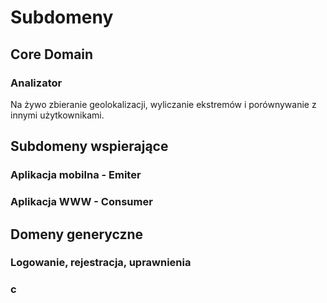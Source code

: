 # Subdomeny

## Core Domain

### Analizator

Na żywo zbieranie geolokalizacji, wyliczanie ekstremów i porównywanie z innymi użytkownikami.

## Subdomeny wspierające

### Aplikacja mobilna - Emiter

### Aplikacja WWW - Consumer

## Domeny generyczne

### Logowanie, rejestracja, uprawnienia

### c
